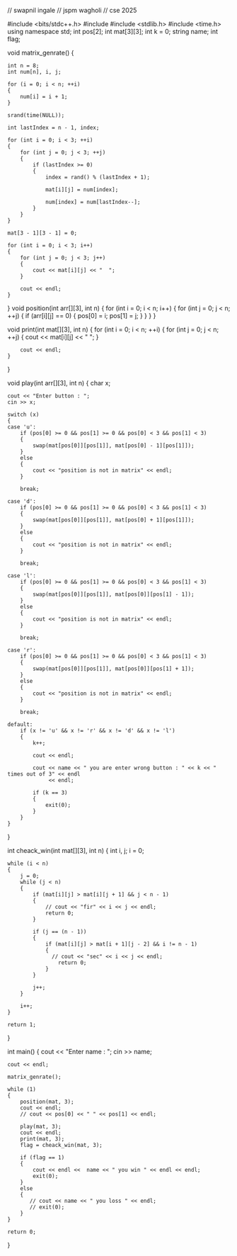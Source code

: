 // swapnil ingale
// jspm wagholi
// cse 2025

#include <bits/stdc++.h>
#include <iostream>
#include <stdlib.h>
#include <time.h>
using namespace std;
int pos[2];
int mat[3][3];
int k = 0;
string name;
int flag;

void matrix_genrate()
{

    int n = 8;
    int num[n], i, j;

    for (i = 0; i < n; ++i)
    {
        num[i] = i + 1;
    }

    srand(time(NULL));

    int lastIndex = n - 1, index;

    for (int i = 0; i < 3; ++i)
    {
        for (int j = 0; j < 3; ++j)
        {
            if (lastIndex >= 0)
            {
                index = rand() % (lastIndex + 1);

                mat[i][j] = num[index];

                num[index] = num[lastIndex--];
            }
        }
    }

    mat[3 - 1][3 - 1] = 0;

    for (int i = 0; i < 3; i++)
    {
        for (int j = 0; j < 3; j++)
        {
            cout << mat[i][j] << "  ";
        }

        cout << endl;
    }
}
void position(int arr[][3], int n)
{
    for (int i = 0; i < n; i++)
    {
        for (int j = 0; j < n; ++j)
        {
            if (arr[i][j] == 0)
            {
                pos[0] = i;
                pos[1] = j;
            }
        }
    }
}

void print(int mat[][3], int n)
{
    for (int i = 0; i < n; ++i)
    {
        for (int j = 0; j < n; ++j)
        {
            cout << mat[i][j] << " ";
        }

        cout << endl;
    }
}

void play(int arr[][3], int n)
{
    char x;

    cout << "Enter button : ";
    cin >> x;

    switch (x)
    {
    case 'u':
        if (pos[0] >= 0 && pos[1] >= 0 && pos[0] < 3 && pos[1] < 3)
        {
            swap(mat[pos[0]][pos[1]], mat[pos[0] - 1][pos[1]]);
        }
        else
        {
            cout << "position is not in matrix" << endl;
        }

        break;

    case 'd':
        if (pos[0] >= 0 && pos[1] >= 0 && pos[0] < 3 && pos[1] < 3)
        {
            swap(mat[pos[0]][pos[1]], mat[pos[0] + 1][pos[1]]);
        }
        else
        {
            cout << "position is not in matrix" << endl;
        }

        break;

    case 'l':
        if (pos[0] >= 0 && pos[1] >= 0 && pos[0] < 3 && pos[1] < 3)
        {
            swap(mat[pos[0]][pos[1]], mat[pos[0]][pos[1] - 1]);
        }
        else
        {
            cout << "position is not in matrix" << endl;
        }

        break;

    case 'r':
        if (pos[0] >= 0 && pos[1] >= 0 && pos[0] < 3 && pos[1] < 3)
        {
            swap(mat[pos[0]][pos[1]], mat[pos[0]][pos[1] + 1]);
        }
        else
        {
            cout << "position is not in matrix" << endl;
        }

        break;

    default:
        if (x != 'u' && x != 'r' && x != 'd' && x != 'l')
        {
            k++;

            cout << endl;

            cout << name << " you are enter wrong button : " << k << " times out of 3" << endl
                 << endl;

            if (k == 3)
            {
                exit(0);
            }
        }
    }
}

int cheack_win(int mat[][3], int n)
{
    int i, j;
    i = 0;

    while (i < n)
    {
        j = 0;
        while (j < n)
        {
            if (mat[i][j] > mat[i][j + 1] && j < n - 1)
            {
                // cout << "fir" << i << j << endl;
                return 0;
            }

            if (j == (n - 1))
            {
                if (mat[i][j] > mat[i + 1][j - 2] && i != n - 1)
                {
                  // cout << "sec" << i << j << endl;
                    return 0;
                }
            }

            j++;
        }

        i++;
    }

    return 1;
}

int main()
{
    cout << "Enter name : ";
    cin >> name;

    cout << endl;

    matrix_genrate();

    while (1)
    {
        position(mat, 3);
        cout << endl;
        // cout << pos[0] << " " << pos[1] << endl;

        play(mat, 3);
        cout << endl;
        print(mat, 3);
        flag = cheack_win(mat, 3);

        if (flag == 1)
        {
            cout << endl <<  name << " you win " << endl << endl;
            exit(0);
        }
        else
        {
           // cout << name << " you loss " << endl;
           // exit(0);
        }
    }

    return 0;
}
